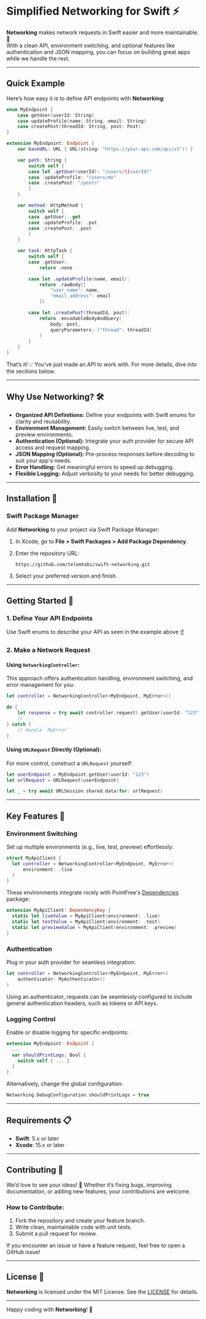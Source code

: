 # Simplified Networking for Swift ⚡

**Networking** makes network requests in Swift easier and more maintainable. 🚀  
With a clean API, environment switching, and optional features like authentication and JSON mapping, you can focus on building great apps while we handle the rest.

---

## Quick Example

Here’s how easy it is to define API endpoints with **Networking**:

```swift
enum MyEndpoint {
    case getUser(userId: String)
    case updateProfile(name: String, email: String)
    case createPost(threadId: String, post: Post)
}

extension MyEndpoint: Endpoint {
    var baseURL: URL { URL(string: "https://your-api.com/api/v1")! }

    var path: String {
        switch self {
        case let .getUser(userId): "/users/\(userId)"
        case .updateProfile: "/users/me"
        case .createPost: "/posts"
        }
    }

    var method: HttpMethod {
        switch self {
        case .getUser: .get
        case .updateProfile: .put
        case .createPost: .post
        }
    }

    var task: HttpTask {
        switch self {
        case .getUser:
            return .none

        case let .updateProfile(name, email):
            return .rawBody([
                "user_name": name,
                "email_address": email
            ])

        case let .createPost(threadId, post): 
            return .encodableBodyAndQuery(
                body: post,
                queryParameters: ["thread": threadId]
            )
        }
    }
}
```

That’s it! 💡 You’ve just made an API to work with. For more details, dive into the sections below.

---

## Why Use Networking? 🛠️

- **Organized API Definitions:** Define your endpoints with Swift enums for clarity and reusability.
- **Environment Management:** Easily switch between live, test, and preview environments.
- **Authentication (Optional):** Integrate your auth provider for secure API access and request mapping.
- **JSON Mapping (Optional):** Pre-process responses before decoding to suit your app's needs.
- **Error Handling:** Get meaningful errors to speed up debugging.
- **Flexible Logging:** Adjust verbosity to your needs for better debugging.

---

## Installation 🚀

### Swift Package Manager

Add **Networking** to your project via Swift Package Manager:  
1. In Xcode, go to **File > Swift Packages > Add Package Dependency**.  
2. Enter the repository URL:

   ```
   https://github.com/telemtobi/swift-networking.git
   ```

3. Select your preferred version and finish.

---

## Getting Started 🏁

### 1. Define Your API Endpoints

Use Swift enums to describe your API as seen in the example above ☝️

### 2. Make a Network Request

#### Using `NetworkingController`:

This approach offers authentication handling, environment switching, and error management for you:

```swift
let controller = NetworkingController<MyEndpoint, MyError>()

do {
    let response = try await controller.request(.getUser(userId: "123"))
    // ...
} catch {
    // Handle `MyError`
}
```

#### Using `URLRequest` Directly (Optional):

For more control, construct a `URLRequest` yourself:

```swift
let userEndpoint = MyEndpoint.getUser(userId: "123")
let urlRequest = URLRequest(userEndpoint)

let _ = try await URLSession.shared.data(for: urlRequest)
```

---

## Key Features 🔑

### Environment Switching

Set up multiple environments (e.g., live, test, preview) effortlessly:

```swift
struct MyApiClient {
  let controller = NetworkingController<MyEndpoint, MyError>(
      environment: .live
  )
}
```
These environments integrate nicely with PointFree's [Dependencies](https://github.com/pointfreeco/swift-dependencies) package:
```swift
extension MyApiClient: DependencyKey {
  static let liveValue = MyApiClient(environment: .live)
  static let testValue = MyApiClient(environment: .test)
  static let previewValue = MyApiClient(environment: .preview)
}
```

### Authentication

Plug in your auth provider for seamless integration:

```swift
let controller = NetworkingController<MyEndpoint, MyError>(
    authenticator: MyAuthenticator()
)
```
Using an authenticator, requests can be seamlessly configured to include general authentication headers, such as tokens or API keys.

### Logging Control

Enable or disable logging for specific endpoints:

```swift
extension MyEndpoint: Endpoint {
  ...
  var shouldPrintLogs: Bool {
    switch self { ... }
  }
}
```
Alternatively, change the global configuration:
```swift
Networking.DebugConfiguration.shouldPrintLogs = true
```

---

## Requirements 📋

- **Swift**: 5.x or later  
- **Xcode**: 15.x or later  

---

## Contributing 🙌

We’d love to see your ideas! 🧠 Whether it’s fixing bugs, improving documentation, or adding new features, your contributions are welcome.  

### How to Contribute:
1. Fork the repository and create your feature branch.  
2. Write clean, maintainable code with unit tests.  
3. Submit a pull request for review.  

If you encounter an issue or have a feature request, feel free to open a GitHub issue!

---

## License 📄

**Networking** is licensed under the MIT License. See the [LICENSE](https://github.com/TelemTobi/Networking/blob/main/LICENSE.txt) for details.

---

Happy coding with **Networking**! 🚀
